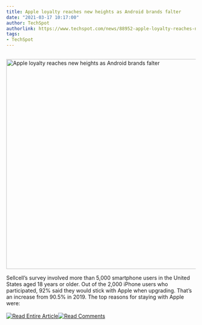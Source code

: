 ```yaml
---
title: Apple loyalty reaches new heights as Android brands falter
date: "2021-03-17 10:17:00"
author: TechSpot
authorlink: https://www.techspot.com/news/88952-apple-loyalty-reaches-new-heights-android-brands-falter.html
tags:
- TechSpot
---
```

<a href="https://www.techspot.com/news/88952-apple-loyalty-reaches-new-heights-android-brands-falter.html" target="_blank"><img src="https://static.techspot.com/images2/news/ts3_thumbs/2021/03/2021-03-17-ts3_thumbs-85a.jpg" width="800" height="560" style="padding: 15px 0" title="Apple loyalty reaches new heights as Android brands falter" /></a><br />Sellcell’s survey involved more than 5,000 smartphone users in the United States aged 18 years or older. Out of the 2,000 iPhone users who participated, 92% said they would stick with Apple when upgrading. That’s an increase from 90.5% in 2019. The top reasons for staying with Apple were:<br /><br /><a href="https://www.techspot.com/news/88952-apple-loyalty-reaches-new-heights-android-brands-falter.html"><img src="https://static.techspot.com/images/rss/rss_buttons_01.png" border="0" alt="Read Entire Article" /></a><a href="https://www.techspot.com/news/88952-apple-loyalty-reaches-new-heights-android-brands-falter.html#comments"><img src="https://static.techspot.com/images/rss/rss_buttons_02.png" border="0" alt="Read Comments" /></a><br /><br />